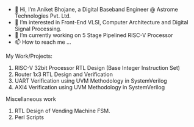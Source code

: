 - 👋 Hi, I’m Aniket Bhojane, a Digital Baseband Engineer @ Astrome Technologies Pvt. Ltd. 
- 👀 I’m interested in Front-End VLSI, Computer Architecture and Digital Signal Processing.
- 🌱 I’m currently working on 5 Stage Pipelined RISC-V Processor
- 📫 How to reach me ...

My Work/Projects:

1. RISC-V 32bit Processor RTL Design (Base Integer Instruction Set)
2. Router 1x3 RTL Design and Verification
3. UART Verification using UVM Methodology in SystemVerilog
4. AXI4 Verification using UVM Methodology in SystemVerilog

Miscellaneous work 

1. RTL Design of Vending Machine FSM.
2. Perl Scripts


<!---
aniketb005/aniketb005 is a ✨ special ✨ repository because its `README.md` (this file) appears on your GitHub profile.
You can click the Preview link to take a look at your changes.
--->
